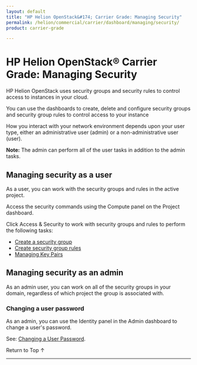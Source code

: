 ```yaml
---
layout: default
title: "HP Helion OpenStack&#174; Carrier Grade: Managing Security"
permalink: /helion/commercial/carrier/dashboard/managing/security/
product: carrier-grade

---
```

<!--UNDER REVISION-->

<script>

function PageRefresh {
onLoad="window.refresh"
}

PageRefresh();

</script>

<!--
<p style="font-size: small;"> <a href="/helion/commercial/carrier/ga1/install/">&#9664; PREV</a> | <a href="/helion/commercial/carrier/ga1/install-overview/">&#9650; UP</a> | <a href="/helion/commercial/carrier/ga1/">NEXT &#9654;</a></p> 
-->

# HP Helion OpenStack&#174; Carrier Grade: Managing Security

HP Helion OpenStack uses security groups and security rules to control access to instances in your cloud.

You can use the dashboards to create, delete and configure security groups and security group rules to control access to your instance

How you interact with your network environment depends upon your user type, either an administrative user (admin) or a non-administrative user (user). 

**Note:** The admin can perform all of the user tasks in addition to the admin tasks.

## Managing security as a user ##

As a user, you can work with the security groups and rules in the active project.

Access the security commands using the Compute panel on the Project dashboard. 

Click Access &amp; Security to work with security groups and rules to perform the following tasks:

* [Create a security group](/helion/commercial/carrier/dashboard/managing/security/groups/)
* [Create security group rules](/helion/commercial/carrier/dashboard/managing/security/groups/)
* [Managing Key Pairs](/helion/commercial/carrier/dashboard/managing/security/keypairs/)

## Managing security as an admin ##

As an admin user, you can work on all of the security groups in your domain, regardless of which project the group is associated with. 

<!-- Remove this? Covered under Manage Roles. Not yet in beta
### Managing Users in Domain ###

As an admin, you can use role assignments to control access to projects and domains.

Use the Identity panel in the Admin dashboard to [allow users to access groups](/helion/commercial/carrier/dashboard/managing/projects/users/). 

* Manage role assignment for Users to Domains
* Manage role assignment for Users to Projects
* Manage role assignment for Groups to Projects
* Manage role assignment for Groups to Domains
-->

### Changing a user password ###

As an admin, you can use the Identity panel in the Admin dashboard to change a user's password.

See: [Changing a User Password](/helion/commercial/carrier/dashboard/managing/users/password/change/).

<a href="#top" style="padding:14px 0px 14px 0px; text-decoration: none;"> Return to Top &#8593; </a>


----
